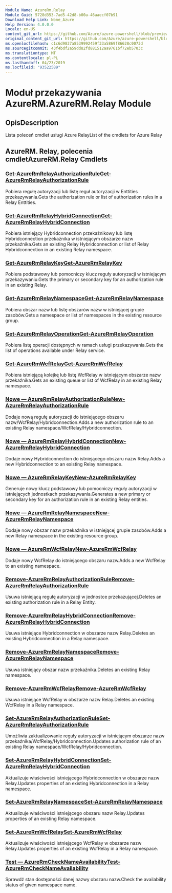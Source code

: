 ```yaml
---
Module Name: AzureRm.Relay
Module Guid: 5728d353-7ad5-42d8-b00a-46aaecf07b91
Download Help Link: None_Azure
Help Version: 4.0.0.0
Locale: en-US
content_git_url: https://github.com/Azure/azure-powershell/blob/preview/src/ResourceManager/Relay/Commands.Relay/help/AzureRM.Relay.md
original_content_git_url: https://github.com/Azure/azure-powershell/blob/preview/src/ResourceManager/Relay/Commands.Relay/help/AzureRM.Relay.md
ms.openlocfilehash: c1c6d9837a8539992459f33a5869f86628c0073d
ms.sourcegitcommit: 43f4bdf2a59dd82fd881512aa9761bf72eb5703c
ms.translationtype: MT
ms.contentlocale: pl-PL
ms.lasthandoff: 04/23/2019
ms.locfileid: "93522589"
---
```

# <span data-ttu-id="6b1b1-101">Moduł przekazywania AzureRM.</span><span class="sxs-lookup"><span data-stu-id="6b1b1-101">AzureRM.Relay Module</span></span>
## <span data-ttu-id="6b1b1-102">Opis</span><span class="sxs-lookup"><span data-stu-id="6b1b1-102">Description</span></span>
<span data-ttu-id="6b1b1-103">Lista poleceń cmdlet usługi Azure Relay</span><span class="sxs-lookup"><span data-stu-id="6b1b1-103">List of the cmdlets for Azure Relay</span></span>

## <span data-ttu-id="6b1b1-104">AzureRM. Relay, polecenia cmdlet</span><span class="sxs-lookup"><span data-stu-id="6b1b1-104">AzureRM.Relay Cmdlets</span></span>
### [<span data-ttu-id="6b1b1-105">Get-AzureRmRelayAuthorizationRule</span><span class="sxs-lookup"><span data-stu-id="6b1b1-105">Get-AzureRmRelayAuthorizationRule</span></span>](Get-AzureRmRelayAuthorizationRule.md)
<span data-ttu-id="6b1b1-106">Pobiera regułę autoryzacji lub listę reguł autoryzacji w Enttities przekazywania.</span><span class="sxs-lookup"><span data-stu-id="6b1b1-106">Gets the authorization rule or list of authorization rules in a Relay Enttities.</span></span>

### [<span data-ttu-id="6b1b1-107">Get-AzureRmRelayHybridConnection</span><span class="sxs-lookup"><span data-stu-id="6b1b1-107">Get-AzureRmRelayHybridConnection</span></span>](Get-AzureRmRelayHybridConnection.md)
<span data-ttu-id="6b1b1-108">Pobiera istniejący Hybridconnection przekaźnikowy lub listę Hybridconnection przekaźnika w istniejącym obszarze nazw przekaźnika.</span><span class="sxs-lookup"><span data-stu-id="6b1b1-108">Gets an existing Relay Hybridconnection or list of Relay Hybridconnection in an existing Relay namespace.</span></span>

### [<span data-ttu-id="6b1b1-109">Get-AzureRmRelayKey</span><span class="sxs-lookup"><span data-stu-id="6b1b1-109">Get-AzureRmRelayKey</span></span>](Get-AzureRmRelayKey.md)
<span data-ttu-id="6b1b1-110">Pobiera podstawowy lub pomocniczy klucz reguły autoryzacji w istniejącym przekazywaniu.</span><span class="sxs-lookup"><span data-stu-id="6b1b1-110">Gets the primary or secondary key for an authorization rule in an existing Relay.</span></span>

### [<span data-ttu-id="6b1b1-111">Get-AzureRmRelayNamespace</span><span class="sxs-lookup"><span data-stu-id="6b1b1-111">Get-AzureRmRelayNamespace</span></span>](Get-AzureRmRelayNamespace.md)
<span data-ttu-id="6b1b1-112">Pobiera obszar nazw lub listę obszarów nazw w istniejącej grupie zasobów.</span><span class="sxs-lookup"><span data-stu-id="6b1b1-112">Gets a namespace or list of namespaces in the existing resource group.</span></span>

### [<span data-ttu-id="6b1b1-113">Get-AzureRmRelayOperation</span><span class="sxs-lookup"><span data-stu-id="6b1b1-113">Get-AzureRmRelayOperation</span></span>](Get-AzureRmRelayOperation.md)
<span data-ttu-id="6b1b1-114">Pobiera listę operacji dostępnych w ramach usługi przekazywania.</span><span class="sxs-lookup"><span data-stu-id="6b1b1-114">Gets the list of operations available under Relay service.</span></span>

### [<span data-ttu-id="6b1b1-115">Get-AzureRmWcfRelay</span><span class="sxs-lookup"><span data-stu-id="6b1b1-115">Get-AzureRmWcfRelay</span></span>](Get-AzureRmWcfRelay.md)
<span data-ttu-id="6b1b1-116">Pobiera istniejącą kolejkę lub listę WcfRelay w istniejącym obszarze nazw przekaźnika.</span><span class="sxs-lookup"><span data-stu-id="6b1b1-116">Gets an existing queue or list of WcfRelay in an existing Relay namespace.</span></span>

### [<span data-ttu-id="6b1b1-117">Nowe — AzureRmRelayAuthorizationRule</span><span class="sxs-lookup"><span data-stu-id="6b1b1-117">New-AzureRmRelayAuthorizationRule</span></span>](New-AzureRmRelayAuthorizationRule.md)
<span data-ttu-id="6b1b1-118">Dodaje nową regułę autoryzacji do istniejącego obszaru nazw/WcfRelay/Hybridconnection.</span><span class="sxs-lookup"><span data-stu-id="6b1b1-118">Adds a new authorization rule to an existing Relay namespace/WcfRelay/Hybridconnection.</span></span>

### [<span data-ttu-id="6b1b1-119">Nowe — AzureRmRelayHybridConnection</span><span class="sxs-lookup"><span data-stu-id="6b1b1-119">New-AzureRmRelayHybridConnection</span></span>](New-AzureRmRelayHybridConnection.md)
<span data-ttu-id="6b1b1-120">Dodaje nowy Hybridconnection do istniejącego obszaru nazw Relay.</span><span class="sxs-lookup"><span data-stu-id="6b1b1-120">Adds a new Hybridconnection to an existing Relay namespace.</span></span>

### [<span data-ttu-id="6b1b1-121">Nowe — AzureRmRelayKey</span><span class="sxs-lookup"><span data-stu-id="6b1b1-121">New-AzureRmRelayKey</span></span>](New-AzureRmRelayKey.md)
<span data-ttu-id="6b1b1-122">Generuje nowy klucz podstawowy lub pomocniczy reguły autoryzacji w istniejących jednostkach przekazywania.</span><span class="sxs-lookup"><span data-stu-id="6b1b1-122">Generates a new primary or secondary key for an authorization rule in an existing Relay entities.</span></span>

### [<span data-ttu-id="6b1b1-123">Nowe — AzureRmRelayNamespace</span><span class="sxs-lookup"><span data-stu-id="6b1b1-123">New-AzureRmRelayNamespace</span></span>](New-AzureRmRelayNamespace.md)
<span data-ttu-id="6b1b1-124">Dodaje nowy obszar nazw przekaźnika w istniejącej grupie zasobów.</span><span class="sxs-lookup"><span data-stu-id="6b1b1-124">Adds a new Relay namespace in the existing resource group.</span></span>

### [<span data-ttu-id="6b1b1-125">Nowe — AzureRmWcfRelay</span><span class="sxs-lookup"><span data-stu-id="6b1b1-125">New-AzureRmWcfRelay</span></span>](New-AzureRmWcfRelay.md)
<span data-ttu-id="6b1b1-126">Dodaje nowy WcfRelay do istniejącego obszaru nazw.</span><span class="sxs-lookup"><span data-stu-id="6b1b1-126">Adds a new WcfRelay to an existing namespace.</span></span>

### [<span data-ttu-id="6b1b1-127">Remove-AzureRmRelayAuthorizationRule</span><span class="sxs-lookup"><span data-stu-id="6b1b1-127">Remove-AzureRmRelayAuthorizationRule</span></span>](Remove-AzureRmRelayAuthorizationRule.md)
<span data-ttu-id="6b1b1-128">Usuwa istniejącą regułę autoryzacji w jednostce przekazującej.</span><span class="sxs-lookup"><span data-stu-id="6b1b1-128">Deletes an existing authorization rule in a Relay Entity.</span></span>

### [<span data-ttu-id="6b1b1-129">Remove-AzureRmRelayHybridConnection</span><span class="sxs-lookup"><span data-stu-id="6b1b1-129">Remove-AzureRmRelayHybridConnection</span></span>](Remove-AzureRmRelayHybridConnection.md)
<span data-ttu-id="6b1b1-130">Usuwa istniejące Hybridconnection w obszarze nazw Relay.</span><span class="sxs-lookup"><span data-stu-id="6b1b1-130">Deletes an existing Hybridconnection in a Relay namespace.</span></span>

### [<span data-ttu-id="6b1b1-131">Remove-AzureRmRelayNamespace</span><span class="sxs-lookup"><span data-stu-id="6b1b1-131">Remove-AzureRmRelayNamespace</span></span>](Remove-AzureRmRelayNamespace.md)
<span data-ttu-id="6b1b1-132">Usuwa istniejący obszar nazw przekaźnika.</span><span class="sxs-lookup"><span data-stu-id="6b1b1-132">Deletes an existing Relay namespace.</span></span>

### [<span data-ttu-id="6b1b1-133">Remove-AzureRmWcfRelay</span><span class="sxs-lookup"><span data-stu-id="6b1b1-133">Remove-AzureRmWcfRelay</span></span>](Remove-AzureRmWcfRelay.md)
<span data-ttu-id="6b1b1-134">Usuwa istniejące WcfRelay w obszarze nazw Relay.</span><span class="sxs-lookup"><span data-stu-id="6b1b1-134">Deletes an existing WcfRelay in a Relay namespace.</span></span>

### [<span data-ttu-id="6b1b1-135">Set-AzureRmRelayAuthorizationRule</span><span class="sxs-lookup"><span data-stu-id="6b1b1-135">Set-AzureRmRelayAuthorizationRule</span></span>](Set-AzureRmRelayAuthorizationRule.md)
<span data-ttu-id="6b1b1-136">Umożliwia zaktualizowanie reguły autoryzacji w istniejącym obszarze nazw przekaźnika/WcfRelay/Hybridconnection.</span><span class="sxs-lookup"><span data-stu-id="6b1b1-136">Updates authorization rule of an existing Relay namespace/WcfRelay/Hybridconnection.</span></span>

### [<span data-ttu-id="6b1b1-137">Set-AzureRmRelayHybridConnection</span><span class="sxs-lookup"><span data-stu-id="6b1b1-137">Set-AzureRmRelayHybridConnection</span></span>](Set-AzureRmRelayHybridConnection.md)
<span data-ttu-id="6b1b1-138">Aktualizuje właściwości istniejącego Hybridconnection w obszarze nazw Relay.</span><span class="sxs-lookup"><span data-stu-id="6b1b1-138">Updates properties of an existing Hybridconnection in a Relay namespace.</span></span>

### [<span data-ttu-id="6b1b1-139">Set-AzureRmRelayNamespace</span><span class="sxs-lookup"><span data-stu-id="6b1b1-139">Set-AzureRmRelayNamespace</span></span>](Set-AzureRmRelayNamespace.md)
<span data-ttu-id="6b1b1-140">Aktualizuje właściwości istniejącego obszaru nazw Relay.</span><span class="sxs-lookup"><span data-stu-id="6b1b1-140">Updates properties of an existing Relay namespace.</span></span>

### [<span data-ttu-id="6b1b1-141">Set-AzureRmWcfRelay</span><span class="sxs-lookup"><span data-stu-id="6b1b1-141">Set-AzureRmWcfRelay</span></span>](Set-AzureRmWcfRelay.md)
<span data-ttu-id="6b1b1-142">Aktualizuje właściwości istniejącego WcfRelay w obszarze nazw Relay.</span><span class="sxs-lookup"><span data-stu-id="6b1b1-142">Updates properties of an existing WcfRelay in a Relay namespace.</span></span>

### [<span data-ttu-id="6b1b1-143">Test — AzureRmCheckNameAvailability</span><span class="sxs-lookup"><span data-stu-id="6b1b1-143">Test-AzureRmCheckNameAvailability</span></span>](Test-AzureRmCheckNameAvailability.md)
<span data-ttu-id="6b1b1-144">Sprawdź stan dostępności danej nazwy obszaru nazw.</span><span class="sxs-lookup"><span data-stu-id="6b1b1-144">Check the availability status of given namespace name.</span></span>


